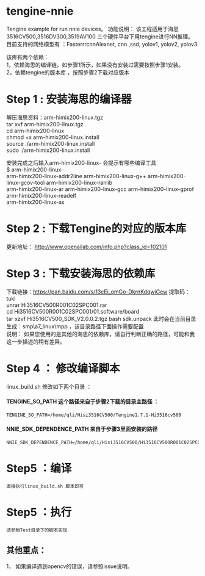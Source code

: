 # tengine-nnie
Tengine example for run nnie devices。
功能说明： 
	该工程适用于海思3516CV500,3516DV300,3519AV100 三个硬件平台下用tengine进行NN推理。  
	目前支持的网络模型有 ：FasterrrcnnAlexnet, cnn ,ssd, yolov1, yolov2, yolov3   

该库有两个依赖：  
	1，依赖海思的编译链，如步骤1所示，如果没有安装过需要按照步骤1安装。   
	2，依赖tengine的版本库 ，按照步骤2下载对应版本  

# Step 1 :  安装海思的编译器   
  解压海思资料：arm-himix200-linux.tgz    
  tar xvf arm-himix200-linux.tgz    
  cd arm-himix200-linux    
  chmod  +x arm-himix200-linux.install   
  source ./arm-himix200-linux.install   
  sudo ./arm-himix200-linux.install   

  安装完成之后输入arm-himix200-linux- 会提示有哪些编译工具   
  $ arm-himix200-linux-   
  arm-himix200-linux-addr2line   arm-himix200-linux-g++         arm-himix200-linux-gcov-tool   arm-himix200-linux-ranlib   
  arm-himix200-linux-ar          arm-himix200-linux-gcc         arm-himix200-linux-gprof       arm-himix200-linux-readelf   
  arm-himix200-linux-as      
  
# Step 2 : 下载Tengine的对应的版本库    
  更新地址： http://www.openailab.com/info.php?class_id=102101   
  
# Step 3 : 下载安装海思的依赖库   
  下载链接：https://pan.baidu.com/s/13cEi_omGo-DkrnKdqwjGew    提取码：tukl   
  unrar Hi3516CV500R001C02SPC001.rar   
  cd Hi3516CV500R001C02SPC001/01.software/board  
  tar xzvf  Hi3516CV500_SDK_V2.0.0.2.tgz
  bash  sdk.unpack 
  此时会在当前目录生成：smp\a7_linux\mpp ，该目录路径下面操作需要配置  
  说明： 如果您使用的是其他的海思的依赖库，请自行判断正确的路径，可能和我这一步描述的稍有差异。  
  

# Step 4 ： 修改编译脚本   
linux_build.sh 修改如下两个目录 ：  
#### TENGINE_SO_PATH 这个路径来自于步骤2下载的目录主路径 ：  
    TENGINE_SO_PATH=/home/qli/Hisi3516CV500/Tengine1.7.1-Hi3516cv500  
#### NNIE_SDK_DEPENDENCE_PATH 来自于步骤3里面安装的路径       
    NNIE_SDK_DEPENDENCE_PATH=/home/qli/Hisi3516CV500/Hi3516CV500R001C02SPC001/01.software/board/Hi3516CV500_SDK_V2.0.0.1/package/mpp_smp_linux  

# Step5 ：编译   
    直接执行linux_build.sh 脚本即可  

# Step5 ：执行   
    请参照Test目录下的脚本实现  

## 其他重点： 
   1， 如果编译遇到opencv的错误，请参照issue说明。


